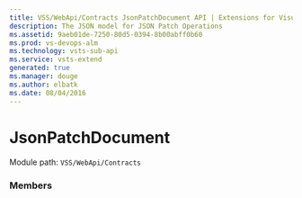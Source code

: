 ```yaml
---
title: VSS/WebApi/Contracts JsonPatchDocument API | Extensions for Visual Studio Team Services
description: The JSON model for JSON Patch Operations
ms.assetid: 9aeb01de-7250-80d5-0394-8b00abff0b60
ms.prod: vs-devops-alm
ms.technology: vsts-sub-api
ms.service: vsts-extend
generated: true
ms.manager: douge
ms.author: elbatk
ms.date: 08/04/2016
---
```


# JsonPatchDocument

Module path: `VSS/WebApi/Contracts`


### Members

